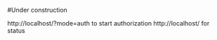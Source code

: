#Under construction

http://localhost/?mode=auth to start authorization
http://localhost/ for status
